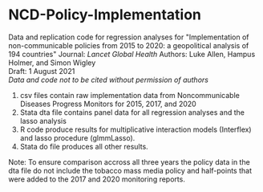 # NCD-Policy-Implementation
Data and replication code for regression analyses for "Implementation of non-communicable policies from 2015 to 2020: a geopolitical analysis of 194 countries"
Journal: _Lancet Global Health_
Authors: Luke Allen, Hampus Holmer, and Simon Wigley                                                                                                  
Draft: 1 August 2021                                                                                                                                    
*Data and code not to be cited without permission of authors*

1. csv files contain raw implementation data from Noncommunicable Diseases Progress Monitors for 2015, 2017, and 2020
2. Stata dta file contains panel data for all regression analyses and the lasso analysis
3. R code produce results for multiplicative interaction models (Interflex) and lasso procedure (glmmLasso).
4. Stata do file produces all other results.

Note: To ensure comparison accross all three years the policy data in the dta file do not include the tobacco mass media policy and half-points that were added to the 2017 and 2020 monitoring reports.
